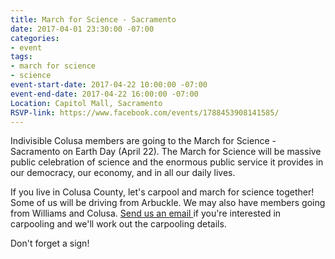 ```yaml
---
title: March for Science - Sacramento
date: 2017-04-01 23:30:00 -07:00
categories:
- event
tags:
- march for science
- science
event-start-date: 2017-04-22 10:00:00 -07:00
event-end-date: 2017-04-22 16:00:00 -07:00
Location: Capitol Mall, Sacramento
RSVP-link: https://www.facebook.com/events/1788453908141585/
---
```


Indivisible Colusa members are going to the March for Science - Sacramento on Earth Day (April 22). The March for Science will be massive public celebration of science and the enormous public service it provides in our democracy, our economy, and in all our daily lives.

If you live in Colusa County, let's carpool and march for science together! Some of us will be driving from Arbuckle. We may also have members going from Williams and Colusa. [Send us an email ](mailto:indivisiblecolusa@gmail.com)if you're interested in carpooling and we'll work out the carpooling details. 

Don't forget a sign!